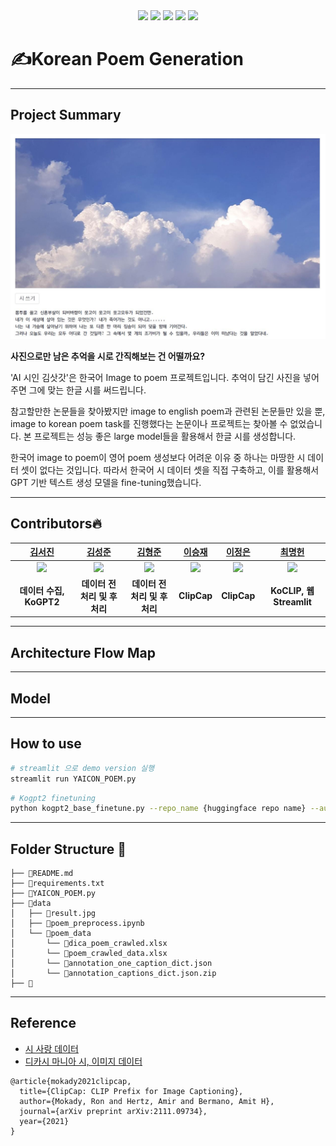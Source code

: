 <div align="center">
<img src="https://img.shields.io/badge/Python-grey?style=flat&logo=python&logoColor=p"/>
<img src="https://img.shields.io/badge/PyTorch-grey?style=flat&logo=PyTorch&logoColor=red"/>
<img src="https://img.shields.io/badge/Streamlit-grey?style=flat&logo=Streamlit&logoColor=red"/>
<img src="https://img.shields.io/badge/Git-grey?style=flat&logo=Git&logoColor="/>
<img src="https://img.shields.io/badge/Notion-grey?style=flat&logo=notion&logoColor=notion"/>
</div>  

# ✍️Korean Poem Generation
***
## Project Summary
<img src="./data/result.jpg" title="result example"/>  

__사진으로만 남은 추억을 시로 간직해보는 건 어떨까요?__  
  
'AI 시인 김삿갓'은 한국어 Image to poem 프로젝트입니다. 추억이 담긴 사진을 넣어주면 그에 맞는 한글 시를 써드립니다.  
  
참고할만한 논문들을 찾아봤지만 image to english poem과 관련된 논문들만 있을 뿐, image to korean poem task를 진행했다는 논문이나 프로젝트는 찾아볼 수 없었습니다. 본 프로젝트는 성능 좋은 large model들을 활용해서 한글 시를 생성합니다.  
  
한국어 image to poem이 영어 poem 생성보다 어려운 이유 중 하나는 마땅한 시 데이터 셋이 없다는 것입니다. 따라서 한국어 시 데이터 셋을 직접 구축하고, 이를 활용해서 GPT 기반 텍스트 생성 모델을 fine-tuning했습니다.  
***
## Contributors🔥
| [김서진](https://github.com/seandoprep) | [김성준](https://github.com/Stellena) | [김형준](https://github.com/hyjun2352) | [이승재](https://github.com/Tim3s) | [이정은](https://github.com/ljeadec31) | [최명헌](https://github.com/MyeongheonChoi) |
| :-: | :-: | :-: | :-: | :-: | :-: |
| <img src="https://avatars.githubusercontent.com/seandoprep" width="100"> | <img src="https://avatars.githubusercontent.com/Stellena" width="100"> | <img src="https://avatars.githubusercontent.com/hyjun2352" width="100"> | <img src="https://avatars.githubusercontent.com/Tim3s" width="100"> | <img src="https://avatars.githubusercontent.com/ljeadec31" width="100"> | <img src="https://avatars.githubusercontent.com/MyeongheonChoi" width="100"> 
| **데이터 수집, KoGPT2** | **데이터 전처리 및 후처리** | **데이터 전처리 및 후처리** | **ClipCap** | **ClipCap** | **KoCLIP, 웹 Streamlit** |
***
## Architecture Flow Map
***
## Model
***
## How to use
```bash
# streamlit 으로 demo version 실행
streamlit run YAICON_POEM.py
```
```bash
# Kogpt2 finetuning
python kogpt2_base_finetune.py --repo_name {huggingface repo name} --auth_token {huggingface auth token} 
```
***
## Folder Structure 📂
```
├── 📄README.md
├── 📄requirements.txt
├── 📄YAICON_POEM.py 
├── 📂data
│   ├── 📄result.jpg
│   ├── 📄poem_preprocess.ipynb
│   └── 📂poem_data
│       └── 📄dica_poem_crawled.xlsx
│       └── 📄poem_crawled_data.xlsx
│       └── 📄annotation_one_caption_dict.json
│       └── 📄annotation_captions_dict.json.zip
├── 📂
```
***
## Reference
- [시 사랑 데이터](http://www.poemlove.co.kr/)
- [디카시 마니아 시, 이미지 데이터](https://cafe.daum.net/dicapoetry/1aSh)
```
@article{mokady2021clipcap,
  title={ClipCap: CLIP Prefix for Image Captioning},
  author={Mokady, Ron and Hertz, Amir and Bermano, Amit H},
  journal={arXiv preprint arXiv:2111.09734},
  year={2021}
}
```
